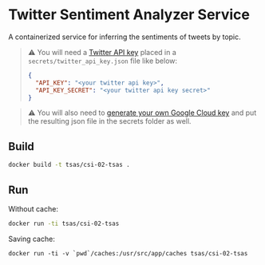 # Twitter Sentiment Analyzer Service

A containerized service for inferring the sentiments of tweets by topic.

> ⚠️ You will need a [Twitter API key](https://developer.twitter.com/en/docs/twitter-api/getting-started/getting-access-to-the-twitter-api) placed in a `secrets/twitter_api_key.json` file like below:
> ```json
> {
>   "API_KEY": "<your twitter api key>",
>   "API_KEY_SECRET": "<your twitter api key secret>"
> }
> ```

> ⚠️ You will also need to [generate your own Google Cloud key](https://cloud.google.com/natural-language/docs/setup) and put the resulting json file in the secrets folder as well.

## Build
```sh
docker build -t tsas/csi-02-tsas .
```

## Run
Without cache:
```sh
docker run -ti tsas/csi-02-tsas
```

Saving cache:
```
docker run -ti -v `pwd`/caches:/usr/src/app/caches tsas/csi-02-tsas
```